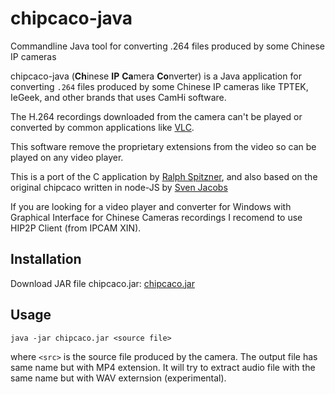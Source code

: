 # chipcaco-java
Commandline Java tool for converting .264 files produced by some Chinese IP cameras

chipcaco-java (**Ch**inese **IP** **Ca**mera **Co**nverter) is a Java application 
for converting `.264` files produced by some Chinese IP cameras like TPTEK, IeGeek, and other brands that uses CamHi software.

The H.264 recordings downloaded from the camera can't be played or converted by common applications like [VLC](https://www.videolan.org/vlc/). 

This software remove the proprietary extensions from the video so can be played on any video player.

This is a port of the C application by [Ralph Spitzner](https://www.spitzner.org/kkmoon.html), and also based on the original chipcaco written in node-JS by [Sven Jacobs](https://github.com/svenjacobs/chipcaco)

If you are looking for a video player and converter for Windows with Graphical Interface for Chinese Cameras recordings I recomend to use HIP2P Client (from IPCAM XIN).

## Installation

Download JAR file chipcaco.jar: 
[chipcaco.jar](https://raw.githubusercontent.com/eggea/chipcaco-java/master/chipcaco-java/bin/chipcaco.jar)

## Usage
    
    java -jar chipcaco.jar <source file> 

where `<src>` is the source file produced by the camera. The output file has same name but with MP4 extension. It will try to extract audio file with the same name but with WAV externsion (experimental).

